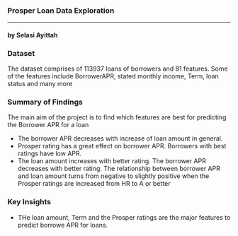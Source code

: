 ### Prosper Loan Data Exploration
-----------------------------
#### by Selasi Ayittah

### Dataset

The dataset comprises of 113937 loans of borrowers and 81 features.
Some of the features include BorrowerAPR, stated monthly income, Term, loan status and many more

### Summary of Findings

The main aim of the project is to find which features are best for predicting the Borrower APR for a loan

- The borrower APR decreases with increase of loan amount in general.
- Prosper rating has a great effect on borrower APR. Borrowers with best ratings have low APR.
- The loan amount increases with better rating. The borrower APR decreases with better rating. The relationship between borrower APR and loan amount turns from negative to slightly positive when the Prosper ratings are increased from HR to A or better


### Key Insights
- THe loan amount, Term and the Prosper ratings are the major features to predict borrowe APR for loans.

```python

```
